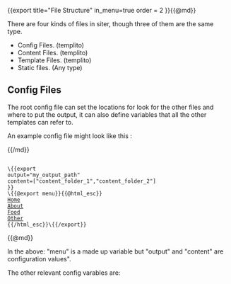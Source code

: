 {{export
title="File Structure"
in_menu=true
order = 2
}}{{@md}}

There are four kinds of files in siter, though three of them are the same type.

* Config Files. (templito)
* Content Files. (templito)
* Template Files. (templito)
* Static files. (Any type)

## Config Files

The root config file can set the locations for look for the other files and where to put the output, it can also define variables that all the other templates can refer to.

An example config file might look like this :

{{/md}}
<pre><code>
\{{export 
output="my_output_path"
content=["content_folder_1","content_folder_2"]
}}
\{{@export menu}}{{@html_esc}}
<a href="/">Home</a>
<a href="/about">About</a>
<a href="/food">Food</a>
<a href="/other">Other</a>
{{/html_esc}}\{{/export}}
</code></pre>

{{@md}}

In the above: "menu" is a made up variable but "output" and "content" are configuration values".

The other relevant config varables are:


